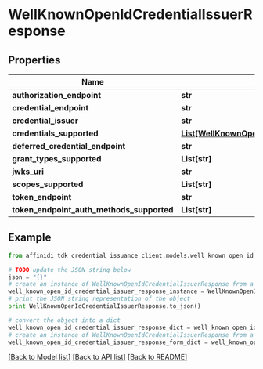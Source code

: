 # WellKnownOpenIdCredentialIssuerResponse

## Properties

| Name                                      | Type                                                                                                                                              | Description | Notes      |
| ----------------------------------------- | ------------------------------------------------------------------------------------------------------------------------------------------------- | ----------- | ---------- |
| **authorization_endpoint**                | **str**                                                                                                                                           |             | [optional] |
| **credential_endpoint**                   | **str**                                                                                                                                           |             | [optional] |
| **credential_issuer**                     | **str**                                                                                                                                           |             | [optional] |
| **credentials_supported**                 | [**List[WellKnownOpenIdCredentialIssuerResponseCredentialsSupportedInner]**](WellKnownOpenIdCredentialIssuerResponseCredentialsSupportedInner.md) |             | [optional] |
| **deferred_credential_endpoint**          | **str**                                                                                                                                           |             | [optional] |
| **grant_types_supported**                 | **List[str]**                                                                                                                                     |             | [optional] |
| **jwks_uri**                              | **str**                                                                                                                                           |             | [optional] |
| **scopes_supported**                      | **List[str]**                                                                                                                                     |             | [optional] |
| **token_endpoint**                        | **str**                                                                                                                                           |             | [optional] |
| **token_endpoint_auth_methods_supported** | **List[str]**                                                                                                                                     |             | [optional] |

## Example

```python
from affinidi_tdk_credential_issuance_client.models.well_known_open_id_credential_issuer_response import WellKnownOpenIdCredentialIssuerResponse

# TODO update the JSON string below
json = "{}"
# create an instance of WellKnownOpenIdCredentialIssuerResponse from a JSON string
well_known_open_id_credential_issuer_response_instance = WellKnownOpenIdCredentialIssuerResponse.from_json(json)
# print the JSON string representation of the object
print WellKnownOpenIdCredentialIssuerResponse.to_json()

# convert the object into a dict
well_known_open_id_credential_issuer_response_dict = well_known_open_id_credential_issuer_response_instance.to_dict()
# create an instance of WellKnownOpenIdCredentialIssuerResponse from a dict
well_known_open_id_credential_issuer_response_form_dict = well_known_open_id_credential_issuer_response.from_dict(well_known_open_id_credential_issuer_response_dict)
```

[[Back to Model list]](../README.md#documentation-for-models) [[Back to API list]](../README.md#documentation-for-api-endpoints) [[Back to README]](../README.md)

